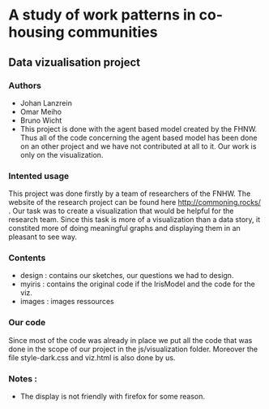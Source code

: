 # A study of work patterns in co-housing communities
## Data vizualisation project

### Authors
- Johan Lanzrein
- Omar Meiho
- Bruno Wicht
- This project is done with the agent based model created by the FHNW.
Thus all of the code concerning the agent based model has been done on an other project and we have not contributed at all to it.
Our work is only on the visualization.

### Intented usage
This project was done firstly by a team of researchers of the FNHW. The website of the research project can be found here http://commoning.rocks/ . Our task was to create a visualization that would be helpful for the research team. Since this task is more of a visualization than a data story, it constited more of doing meaningful graphs and displaying them in an pleasant to see way.


### Contents
- design : contains our sketches, our questions we had to design.
- myiris : contains the original code if the IrisModel and the code for the viz.
- images : images ressources

### Our code
Since most of the code was already in place we put all the code that was done in the scope of our project in the js/visualization folder. Moreover the file style-dark.css and viz.html is also done by us.

### Notes :
- The display is not friendly with firefox for some reason.
